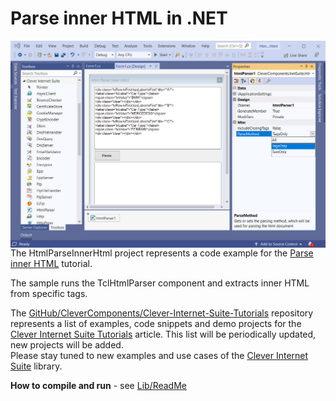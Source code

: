 # Parse inner HTML in .NET

<img align="left" src="HtmlParserInnerHtml.jpg"/>

The HtmlParseInnerHtml project represents a code example for the [Parse inner HTML](https://www.clevercomponents.com/portal/kb/a76/parse-inner-html.aspx) tutorial.   

The sample runs the TclHtmlParser component and extracts inner HTML from specific tags.   

The [GitHub/CleverComponents/Clever-Internet-Suite-Tutorials](https://github.com/CleverComponents/Clever-Internet-Suite-Tutorials) repository represents a list of examples, code snippets and demo projects for the [Clever Internet Suite Tutorials](https://www.clevercomponents.com/articles/article035/) article. This list will be periodically updated, new projects will be added.   
Please stay tuned to new examples and use cases of the [Clever Internet Suite](https://www.clevercomponents.com/products/inetsuite/) library.

**How to compile and run** - see [Lib/ReadMe](./Lib/ReadMe.md)   
